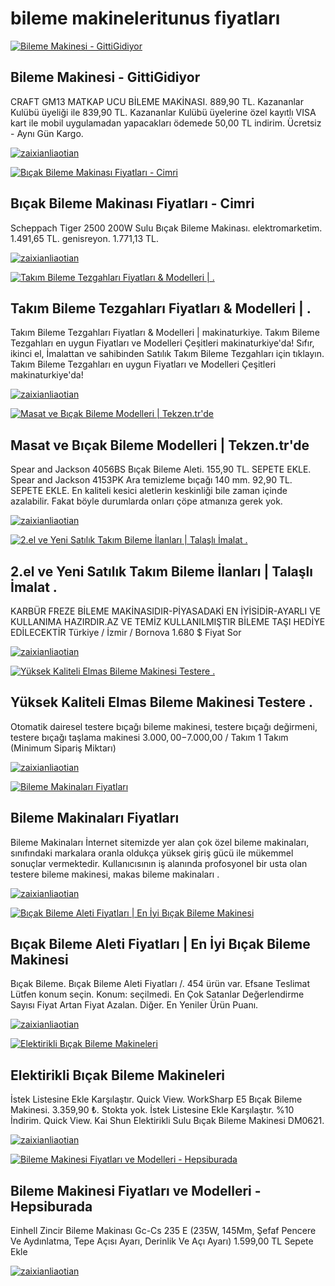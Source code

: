 # bileme makineleritunus fiyatları
<a href="https://mnn.zoosnet.net/LR/Chatpre.aspx?id=MNN94995150&p=https://topgrinding.com/" target="_blank">![Bileme Makinesi - GittiGidiyor](https://github.com/technlg/images/blob/main/32.jpg)</a>
## Bileme Makinesi - GittiGidiyor
CRAFT GM13 MATKAP UCU BİLEME MAKİNASI. 889,90 TL. Kazananlar Kulübü üyeliği ile 839,90 TL. Kazananlar Kulübü üyelerine özel kayıtlı VISA kart ile mobil uygulamadan yapacakları ödemede 50,00 TL indirim. Ücretsiz - Aynı Gün Kargo.
<a href="https://mnn.zoosnet.net/LR/Chatpre.aspx?id=MNN94995150&p=https://topgrinding.com/" target="_blank"><img src="https://github.com/technlg/images/raw/main/chat11.jpg" alt="zaixianliaotian"/></a><a href="//whatsapp.shibangsoft.com/WhatsApp.php" ><img src="https://github.com/technlg/images/raw/main/chat11.png" alt=""></a>
<a href="https://mnn.zoosnet.net/LR/Chatpre.aspx?id=MNN94995150&p=https://topgrinding.com/" target="_blank">![Bıçak Bileme Makinası Fiyatları - Cimri](https://github.com/technlg/images/blob/main/22.jpg)</a>
## Bıçak Bileme Makinası Fiyatları - Cimri
Scheppach Tiger 2500 200W Sulu Bıçak Bileme Makinası. elektromarketim. 1.491,65 TL. genisreyon. 1.771,13 TL.
<a href="https://mnn.zoosnet.net/LR/Chatpre.aspx?id=MNN94995150&p=https://topgrinding.com/" target="_blank"><img src="https://github.com/technlg/images/raw/main/chat11.jpg" alt="zaixianliaotian"/></a><a href="//whatsapp.shibangsoft.com/WhatsApp.php" ><img src="https://github.com/technlg/images/raw/main/chat11.png" alt=""></a>
<a href="https://mnn.zoosnet.net/LR/Chatpre.aspx?id=MNN94995150&p=https://topgrinding.com/" target="_blank">![Takım Bileme Tezgahları Fiyatları & Modelleri | .](https://github.com/technlg/images/blob/main/43.jpg)</a>
## Takım Bileme Tezgahları Fiyatları & Modelleri | .
Takım Bileme Tezgahları Fiyatları & Modelleri | makinaturkiye. Takım Bileme Tezgahları en uygun Fiyatları ve Modelleri Çeşitleri makinaturkiye'da! Sıfır, ikinci el, İmalattan ve sahibinden Satılık Takım Bileme Tezgahları için tıklayın. Takım Bileme Tezgahları en uygun Fiyatları ve Modelleri Çeşitleri makinaturkiye'da!
<a href="https://mnn.zoosnet.net/LR/Chatpre.aspx?id=MNN94995150&p=https://topgrinding.com/" target="_blank"><img src="https://github.com/technlg/images/raw/main/chat11.jpg" alt="zaixianliaotian"/></a><a href="//whatsapp.shibangsoft.com/WhatsApp.php" ><img src="https://github.com/technlg/images/raw/main/chat11.png" alt=""></a>
<a href="https://mnn.zoosnet.net/LR/Chatpre.aspx?id=MNN94995150&p=https://topgrinding.com/" target="_blank">![Masat ve Bıçak Bileme Modelleri | Tekzen.tr'de](https://github.com/technlg/images/blob/main/33.jpg)</a>
## Masat ve Bıçak Bileme Modelleri | Tekzen.tr'de
Spear and Jackson 4056BS Bıçak Bileme Aleti. 155,90 TL. SEPETE EKLE. Spear and Jackson 4153PK Ara temizleme bıçağı 140 mm. 92,90 TL. SEPETE EKLE. En kaliteli kesici aletlerin keskinliği bile zaman içinde azalabilir. Fakat böyle durumlarda onları çöpe atmanıza gerek yok.
<a href="https://mnn.zoosnet.net/LR/Chatpre.aspx?id=MNN94995150&p=https://topgrinding.com/" target="_blank"><img src="https://github.com/technlg/images/raw/main/chat11.jpg" alt="zaixianliaotian"/></a><a href="//whatsapp.shibangsoft.com/WhatsApp.php" ><img src="https://github.com/technlg/images/raw/main/chat11.png" alt=""></a>
<a href="https://mnn.zoosnet.net/LR/Chatpre.aspx?id=MNN94995150&p=https://topgrinding.com/" target="_blank">![2.el ve Yeni Satılık Takım Bileme İlanları | Talaşlı İmalat .](https://github.com/technlg/images/blob/main/24.jpg)</a>
## 2.el ve Yeni Satılık Takım Bileme İlanları | Talaşlı İmalat .
KARBÜR FREZE BİLEME MAKİNASIDIR-PİYASADAKİ EN İYİSİDİR-AYARLI VE KULLANIMA HAZIRDIR.AZ VE TEMİZ KULLANILMIŞTIR BİLEME TAŞI HEDİYE EDİLECEKTİR Türkiye / İzmir / Bornova 1.680 $ Fiyat Sor
<a href="https://mnn.zoosnet.net/LR/Chatpre.aspx?id=MNN94995150&p=https://topgrinding.com/" target="_blank"><img src="https://github.com/technlg/images/raw/main/chat11.jpg" alt="zaixianliaotian"/></a><a href="//whatsapp.shibangsoft.com/WhatsApp.php" ><img src="https://github.com/technlg/images/raw/main/chat11.png" alt=""></a>
<a href="https://mnn.zoosnet.net/LR/Chatpre.aspx?id=MNN94995150&p=https://topgrinding.com/" target="_blank">![Yüksek Kaliteli Elmas Bileme Makinesi Testere .](https://github.com/technlg/images/blob/main/15.jpg)</a>
## Yüksek Kaliteli Elmas Bileme Makinesi Testere .
Otomatik dairesel testere bıçağı bileme makinesi, testere bıçağı değirmeni, testere bıçağı taşlama makinesi $3.000,00-$7.000,00 / Takım 1 Takım (Minimum Sipariş Miktarı)
<a href="https://mnn.zoosnet.net/LR/Chatpre.aspx?id=MNN94995150&p=https://topgrinding.com/" target="_blank"><img src="https://github.com/technlg/images/raw/main/chat11.jpg" alt="zaixianliaotian"/></a><a href="//whatsapp.shibangsoft.com/WhatsApp.php" ><img src="https://github.com/technlg/images/raw/main/chat11.png" alt=""></a>
<a href="https://mnn.zoosnet.net/LR/Chatpre.aspx?id=MNN94995150&p=https://topgrinding.com/" target="_blank">![Bileme Makinaları Fiyatları](https://github.com/technlg/images/blob/main/32.jpg)</a>
## Bileme Makinaları Fiyatları
Bileme Makinaları İnternet sitemizde yer alan çok özel bileme makinaları, sınıfındaki markalara oranla oldukça yüksek giriş gücü ile mükemmel sonuçlar vermektedir. Kullanıcısının iş alanında profosyonel bir usta olan testere bileme makinesi, makas bileme makinaları .
<a href="https://mnn.zoosnet.net/LR/Chatpre.aspx?id=MNN94995150&p=https://topgrinding.com/" target="_blank"><img src="https://github.com/technlg/images/raw/main/chat11.jpg" alt="zaixianliaotian"/></a><a href="//whatsapp.shibangsoft.com/WhatsApp.php" ><img src="https://github.com/technlg/images/raw/main/chat11.png" alt=""></a>
<a href="https://mnn.zoosnet.net/LR/Chatpre.aspx?id=MNN94995150&p=https://topgrinding.com/" target="_blank">![Bıçak Bileme Aleti Fiyatları | En İyi Bıçak Bileme Makinesi](https://github.com/technlg/images/blob/main/38.jpg)</a>
## Bıçak Bileme Aleti Fiyatları | En İyi Bıçak Bileme Makinesi
Bıçak Bileme. Bıçak Bileme Aleti Fiyatları /. 454 ürün var. Efsane Teslimat Lütfen konum seçin. Konum: seçilmedi. En Çok Satanlar Değerlendirme Sayısı Fiyat Artan Fiyat Azalan. Diğer. En Yeniler Ürün Puanı.
<a href="https://mnn.zoosnet.net/LR/Chatpre.aspx?id=MNN94995150&p=https://topgrinding.com/" target="_blank"><img src="https://github.com/technlg/images/raw/main/chat11.jpg" alt="zaixianliaotian"/></a><a href="//whatsapp.shibangsoft.com/WhatsApp.php" ><img src="https://github.com/technlg/images/raw/main/chat11.png" alt=""></a>
<a href="https://mnn.zoosnet.net/LR/Chatpre.aspx?id=MNN94995150&p=https://topgrinding.com/" target="_blank">![Elektirikli Bıçak Bileme Makineleri](https://github.com/technlg/images/blob/main/64.jpg)</a>
## Elektirikli Bıçak Bileme Makineleri
İstek Listesine Ekle Karşılaştır. Quick View. WorkSharp E5 Bıçak Bileme Makinesi. 3.359,90 ₺. Stokta yok. İstek Listesine Ekle Karşılaştır. %10 İndirim. Quick View. Kai Shun Elektirikli Sulu Bıçak Bileme Makinesi DM0621.
<a href="https://mnn.zoosnet.net/LR/Chatpre.aspx?id=MNN94995150&p=https://topgrinding.com/" target="_blank"><img src="https://github.com/technlg/images/raw/main/chat11.jpg" alt="zaixianliaotian"/></a><a href="//whatsapp.shibangsoft.com/WhatsApp.php" ><img src="https://github.com/technlg/images/raw/main/chat11.png" alt=""></a>
<a href="https://mnn.zoosnet.net/LR/Chatpre.aspx?id=MNN94995150&p=https://topgrinding.com/" target="_blank">![Bileme Makinesi Fiyatları ve Modelleri - Hepsiburada](https://github.com/technlg/images/blob/main/45.jpg)</a>
## Bileme Makinesi Fiyatları ve Modelleri - Hepsiburada
Einhell Zincir Bileme Makinası Gc-Cs 235 E (235W, 145Mm, Şefaf Pencere Ve Aydınlatma, Tepe Açısı Ayarı, Derinlik Ve Açı Ayarı) 1.599,00 TL Sepete Ekle
<a href="https://mnn.zoosnet.net/LR/Chatpre.aspx?id=MNN94995150&p=https://topgrinding.com/" target="_blank"><img src="https://github.com/technlg/images/raw/main/chat11.jpg" alt="zaixianliaotian"/></a><a href="//whatsapp.shibangsoft.com/WhatsApp.php" ><img src="https://github.com/technlg/images/raw/main/chat11.png" alt=""></a>
